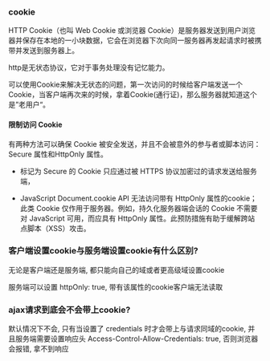 ###  cookie

HTTP Cookie（也叫 Web Cookie 或浏览器 Cookie）是服务器发送到用户浏览器并保存在本地的一小块数据，它会在浏览器下次向同一服务器再发起请求时被携带并发送到服务器上。

http是无状态协议，它对于事务处理没有记忆能力。

可以使用Cookie来解决无状态的问题，第一次访问的时候给客户端发送一个Cookie，当客户端再次来的时候，拿着Cookie(通行证)，那么服务器就知道这个是”老用户“。


#### 限制访问 Cookie

有两种方法可以确保 Cookie 被安全发送，并且不会被意外的参与者或脚本访问：Secure 属性和HttpOnly 属性。

* 标记为 Secure 的 Cookie 只应通过被 HTTPS 协议加密过的请求发送给服务端，

* JavaScript Document.cookie API 无法访问带有 HttpOnly 属性的cookie；此类 Cookie 仅作用于服务器。例如，持久化服务器端会话的 Cookie 不需要对 JavaScript 可用，而应具有 HttpOnly 属性。此预防措施有助于缓解跨站点脚本（XSS）攻击。

### 客户端设置cookie与服务端设置cookie有什么区别?

无论是客户端还是服务端, 都只能向自己的域或者更高级域设置cookie

服务端可以设置 httpOnly: true, 带有该属性的cookie客户端无法读取


### ajax请求到底会不会带上cookie?

默认情况下不会, 只有当设置了 credentials 时才会带上与请求同域的cookie, 并且服务端需要设置响应头 Access-Control-Allow-Credentials: true, 否则浏览器会报错, 拿不到响应